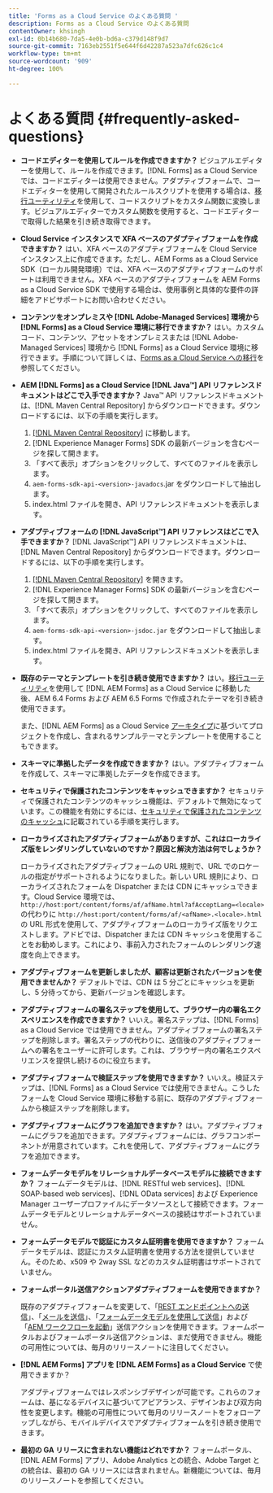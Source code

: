 ```yaml
---
title: 'Forms as a Cloud Service のよくある質問 '
description: Forms as a Cloud Service のよくある質問
contentOwner: khsingh
exl-id: 0b14b680-7da5-4e0b-bd6a-c379d148f9d7
source-git-commit: 7163eb2551f5e644f6d42287a523a7dfc626c1c4
workflow-type: tm+mt
source-wordcount: '909'
ht-degree: 100%

---
```


# よくある質問 {#frequently-asked-questions}

* **コードエディターを使用してルールを作成できますか？**
ビジュアルエディターを使用して、ルールを作成できます。[!DNL Forms] as a Cloud Service では、コードエディターは使用できません。アダプティブフォームで、コードエディターを使用して開発されたルールスクリプトを使用する場合は、[移行ユーティリティ](migrate-to-forms-as-a-cloud-service.md)を使用して、コードスクリプトをカスタム関数に変換します。ビジュアルエディターでカスタム関数を使用すると、コードエディターで取得した結果を引き続き取得できます。

* **Cloud Service インスタンスで XFA ベースのアダプティブフォームを作成できますか？**
はい、XFA ベースのアダプティブフォームを Cloud Service インスタンス上に作成できます。ただし、AEM Forms as a Cloud Service SDK（ローカル開発環境）では、XFA ベースのアダプティブフォームのサポートは利用できません。XFA ベースのアダプティブフォームを AEM Forms as a Cloud Service SDK で使用する場合は、使用事例と具体的な要件の詳細をアドビサポートにお問い合わせください。

<!-- * **Can I use an XDP as a Document of Record (DoR) template? Is Forms Designer included in AEM Forms as a Cloud Service license?** 

  Yes, you can use an XDP as a Document of Record template on Cloud Service instances. However, support to use XDP as a Document of Record template is not available for AEM Forms as a Cloud Service SDK (Local development environment). -->

* **コンテンツをオンプレミスや [!DNL Adobe-Managed Services] 環境から [!DNL Forms] as a Cloud Service 環境に移行できますか？**
はい。カスタムコード、コンテンツ、アセットをオンプレミスまたは [!DNL Adobe-Managed Services] 環境から [!DNL Forms] as a Cloud Service 環境に移行できます。手順について詳しくは、[Forms as a Cloud Service への移行](migrate-to-forms-as-a-cloud-service.md)を参照してください。

<!-- You can use package manager or Experience Manager UI to [export and import Forms and related assets](import-export-forms-templates.md), use the migration utility to make your existing assets compatible with [!DNL Forms] as a Cloud Service, use the [Best Practices Analyzer](https://experienceleague.adobe.com/docs/experience-manager-cloud-service/moving/cloud-migration/best-practices-analyzer/overview-best-practices-analyzer.html?lang=en#best-practices-analyzer) tool to find the features and APIs that require changes and updated before migration, and use the [Content Transfer Tools](https://docs.adobe.com/content/help/en/experience-manager-cloud-service/moving/home.html) to move your custom code without refactoring it. -->

* **AEM [!DNL Forms] as a Cloud Service [!DNL Java™] API リファレンスドキュメントはどこで入手できますか？**
Java™ API リファレンスドキュメントは、[!DNL Maven Central Repository] からダウンロードできます。ダウンロードするには、以下の手順を実行します。
   1. [[!DNL Maven Central Repository]](https://mvnrepository.com/artifact/com.adobe.aem/aem-forms-sdk-api) に移動します。
   1. [!DNL Experience Manager Forms] SDK の最新バージョンを含むページを探して開きます。
   1. 「すべて表示」オプションをクリックして、すべてのファイルを表示します。
   1. `aem-forms-sdk-api-<version>-javadocs`.jar をダウンロードして抽出します。
   1. index.html ファイルを開き、API リファレンスドキュメントを表示します。

* **アダプティブフォームの [!DNL JavaScript™] API リファレンスはどこで入手できますか？**
[!DNL JavaScript™] API リファレンスドキュメントは、[!DNL  Maven Central Repository] からダウンロードできます。ダウンロードするには、以下の手順を実行します。
   1. [[!DNL Maven Central Repository]](https://mvnrepository.com/artifact/com.adobe.aem/aem-forms-sdk-api) を開きます。
   1. [!DNL Experience Manager Forms] SDK の最新バージョンを含むページを探して開きます。
   1. 「すべて表示」オプションをクリックして、すべてのファイルを表示します。
   1. `aem-forms-sdk-api-<version>-jsdoc.jar` をダウンロードして抽出します。
   1. index.html ファイルを開き、API リファレンスドキュメントを表示します。

* **既存のテーマとテンプレートを引き続き使用できますか？**
はい。[移行ユーティリティ](migrate-to-forms-as-a-cloud-service.md)を使用して [!DNL AEM Forms] as a Cloud Service に移動した後、AEM 6.4 Forms および AEM 6.5 Forms で作成されたテーマを引き続き使用できます。

   また、[!DNL AEM Forms] as a Cloud Service [アーキタイプ](setup-local-development-environment.md#forms-cloud-service-local-development-environment)に基づいてプロジェクトを作成し、含まれるサンプルテーマとテンプレートを使用することもできます。

* **スキーマに準拠したデータを作成できますか？**
はい。アダプティブフォームを作成して、スキーマに準拠したデータを作成できます。

<!-- * **Can I pass custom parameters to the prefill service?**
Custom parameters are planned for an upcoming release. -->

* **セキュリティで保護されたコンテンツをキャッシュできますか？**
セキュリティで保護されたコンテンツのキャッシュ機能は、デフォルトで無効になっています。この機能を有効にするには、[セキュリティで保護されたコンテンツのキャッシュ](https://experienceleague.adobe.com/docs/experience-manager-dispatcher/using/configuring/permissions-cache.html?lang=ja)に記載されている手順を実行します。

* **ローカライズされたアダプティブフォームがありますが、これはローカライズ版をレンダリングしていないのですか？原因と解決方法は何でしょうか？**

   ローカライズされたアダプティブフォームの URL 規則で、URL でのロケールの指定がサポートされるようになりました。新しい URL 規則により、ローカライズされたフォームを Dispatcher または CDN にキャッシュできます。Cloud Service 環境では、`http://host:port/content/forms/af/afName.html?afAcceptLang=<locale>` の代わりに `http://host:port/content/forms/af/<afName>.<locale>.html` の URL 形式を使用して、アダプティブフォームのローカライズ版をリクエストします。アドビでは、Dispatcher または CDN キャッシュを使用することをお勧めします。これにより、事前入力されたフォームのレンダリング速度を向上できます。

* **アダプティブフォームを更新しましたが、顧客は更新されたバージョンを使用できませんか？**
デフォルトでは、CDN は 5 分ごとにキャッシュを更新し、5 分待ってから、更新バージョンを確認します。

* **アダプティブフォームの署名ステップを使用して、ブラウザー内の署名エクスペリエンスを作成できますか？**
いいえ。署名ステップは、[!DNL Forms] as a Cloud Service では使用できません。アダプティブフォームの署名ステップを削除します。署名ステップの代わりに、送信後のアダプティブフォームへの署名をユーザーに許可します。これは、ブラウザー内の署名エクスペリエンスを提供し続けるのに役立ちます。

* **アダプティブフォームで検証ステップを使用できますか？**
いいえ。検証ステップは、[!DNL Forms] as a Cloud Service では使用できません。こうしたフォームを Cloud Service 環境に移動する前に、既存のアダプティブフォームから検証ステップを削除します。

* **アダプティブフォームにグラフを追加できますか？**
はい。アダプティブフォームにグラフを追加できます。アダプティブフォームには、グラフコンポーネントが用意されています。これを使用して、アダプティブフォームにグラフを追加できます。

* **フォームデータモデルをリレーショナルデータベースモデルに接続できますか？**
フォームデータモデルは、[!DNL RESTful web services]、[!DNL SOAP-based web services]、[!DNL OData services] および Experience Manager ユーザープロファイルにデータソースとして接続できます。フォームデータモデルとリレーショナルデータベースの接続はサポートされていません。

* **フォームデータモデルで認証にカスタム証明書を使用できますか？**
フォームデータモデルは、認証にカスタム証明書を使用する方法を提供していません。そのため、x509 や 2way SSL などのカスタム証明書はサポートされていません。

* **フォームポータル送信アクションアダプティブフォームを使用できますか？**

   既存のアダプティブフォームを変更して、「[REST エンドポイントへの送信](configuring-submit-actions.md#submit-to-rest-endpoint)」、「[メールを送信](configuring-submit-actions.md#send-email)」、「[フォームデータモデルを使用して送信](configuring-submit-actions.md#submit-using-form-data-model)」および「[AEM ワークフローを起動](configuring-submit-actions.md#invoke-an-aem-workflow)」送信アクションを使用できます。フォームポータルおよびフォームポータル送信アクションは、まだ使用できません。機能の可用性については、毎月のリリースノートに注目してください。

* **[!DNL AEM Forms] アプリを [!DNL AEM Forms] as a Cloud Service** で使用できますか？

   アダプティブフォームではレスポンシブデザインが可能です。これらのフォームは、基になるデバイスに基づいてアピアランス、デザインおよび双方向性を変更します。機能の可用性について毎月のリリースノートをフォローアップしながら、モバイルデバイスでアダプティブフォームを引き続き使用できます。

* **最初の GA リリースに含まれない機能はどれですか？**
フォームポータル、[!DNL AEM Forms] アプリ、Adobe Analytics との統合、Adobe Target との統合は、最初の GA リリースには含まれません。新機能については、毎月のリリースノートを参照してください。

